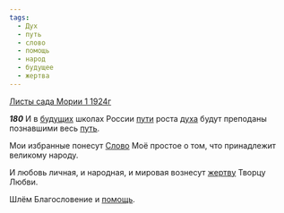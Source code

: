 ```yaml
---
tags:
  - Дух
  - путь
  - слово
  - помощь
  - народ
  - будущее
  - жертва
---
```


[Листы сада Мории 1 1924г](https://127.0.0.1:4002/agni/1924)

___180___
И в [будущих](../../../tags/#будущее) школах России [пути](../../../tags/#[путь](../../../tags/#путь)) роста [духа](../../../tags/#Дух) будут преподаны познавшими весь [путь](../../../tags/#путь).   

Мои избранные понесут [Слово](../../../tags/#слово) Моё простое о том, что принадлежит великому народу.   

И любовь личная, и народная, и мировая вознесут [жертву](../../../tags/#жертва) Творцу Любви.   

Шлём Благословение и [помощь](../../../tags/#помощь).   

